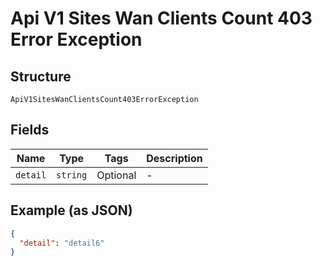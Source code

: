 
# Api V1 Sites Wan Clients Count 403 Error Exception

## Structure

`ApiV1SitesWanClientsCount403ErrorException`

## Fields

| Name | Type | Tags | Description |
|  --- | --- | --- | --- |
| `detail` | `string` | Optional | - |

## Example (as JSON)

```json
{
  "detail": "detail6"
}
```

